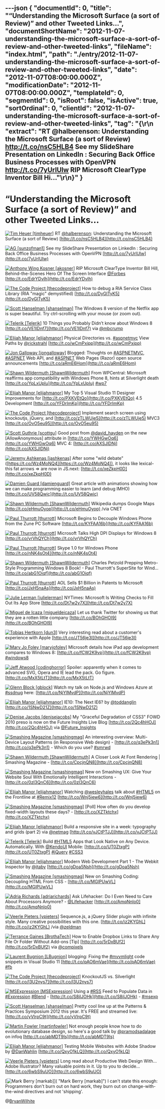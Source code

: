 ---json
{
  "documentId": 0,
  "title": "“Understanding the Microsoft Surface (a sort of Review)” and other Tweeted Links…",
  "documentShortName": "2012-11-07-understanding-the-microsoft-surface-a-sort-of-review-and-other-tweeted-links",
  "fileName": "index.html",
  "path": "./entry/2012-11-07-understanding-the-microsoft-surface-a-sort-of-review-and-other-tweeted-links",
  "date": "2012-11-07T08:00:00.000Z",
  "modificationDate": "2012-11-07T08:00:00.000Z",
  "templateId": 0,
  "segmentId": 0,
  "isRoot": false,
  "isActive": true,
  "sortOrdinal": 0,
  "clientId": "2012-11-07-understanding-the-microsoft-surface-a-sort-of-review-and-other-tweeted-links",
  "tag": "{\r\n  \"extract\": \"RT @halberenson: Understanding the Microsoft Surface (a sort of Review) http://t.co/nsC5HLB4  See my SlideShare Presentation on LinkedIn : Securing Back Office Business Processes with OpenVPN http://t.co/7yUrlUlw  RIP Microsoft ClearType Inventor Bill Hi...\"\r\n}"
}
---

# “Understanding the Microsoft Surface (a sort of Review)” and other Tweeted Links…

[<img alt="Tim Heuer [timheuer]" src="https://songhay.blob.core.windows.net/shared-social-twitter/timheuer.jpg">](http://timheuer.com/blog/ "Tim Heuer [timheuer]") <span>RT [@halberenson](http://twitter.com/halberenson): Understanding the Microsoft Surface (a sort of Review) [http://t.co/nsC5HLB4](http://t.co/nsC5HLB4)</span>

[<img alt="AG [sunzofman1]" src="https://songhay.blob.core.windows.net/shared-social-twitter/sunzofman1.jpg">](http://bkaeg.org/blog "AG [sunzofman1]") <span>See my SlideShare Presentation on LinkedIn : Securing Back Office Business Processes with OpenVPN [http://t.co/7yUrlUlw](http://t.co/7yUrlUlw)</span>

[<img alt="Anthony Wing Kosner [akosner]" src="https://songhay.blob.core.windows.net/shared-social-twitter/akosner.jpeg">](http://wingandko.com "Anthony Wing Kosner [akosner]") <span>RIP Microsoft ClearType Inventor Bill Hill, Behind-the-Scenes Hero Of The Screen Interface [@Forbes](http://twitter.com/Forbes) [http://t.co/EdrYDvIh](http://t.co/EdrYDvIh)</span>

[<img alt="The Code Project [thecodeproject]" src="https://songhay.blob.core.windows.net/shared-social-twitter/thecodeproject.png">](http://www.codeproject.com "The Code Project [thecodeproject]") <span>How to debug a RIA Service Class Library (RIA "magic" demystified) [http://t.co/DyGlTyK5](http://t.co/DyGlTyK5)</span>

[<img alt="Scott Hanselman [shanselman]" src="https://songhay.blob.core.windows.net/shared-social-twitter/shanselman.jpeg">](http://hanselman.com "Scott Hanselman [shanselman]") <span>The Windows 8 version of the Netflix app is super beautiful. Try ctrl-scrolling with your mouse (or zoom out).</span>

[<img alt="Telerik [Telerik]" src="https://songhay.blob.core.windows.net/shared-social-twitter/Telerik.jpeg">](http://www.telerik.com "Telerik [Telerik]") <span>10 Things you Probably Didn’t know about Windows 8 [http://t.co/VE1IDnf7](http://t.co/VE1IDnf7) via [@mbcrump](http://twitter.com/mbcrump)</span>

[<img alt="Elijah Manor [elijahmanor]" src="https://songhay.blob.core.windows.net/shared-social-twitter/elijahmanor.jpeg">](http://elijahmanor.com "Elijah Manor [elijahmanor]") <span>Physical Directories vs. [#aspnetmvc](http://search.twitter.com/search?q=%23aspnetmvc) View Paths by [@rickstrahl](http://twitter.com/rickstrahl) [http://t.co/wCmPxipp](http://t.co/wCmPxipp)</span>

[<img alt="Jon Galloway [jongalloway]" src="https://songhay.blob.core.windows.net/shared-social-twitter/jongalloway.jpeg">](http://weblogs.asp.net/jgalloway "Jon Galloway [jongalloway]") <span>Blogged: Thoughts on [#ASPNETMVC](http://search.twitter.com/search?q=%23ASPNETMVC), [#ASPNET](http://search.twitter.com/search?q=%23ASPNET) Web API, and [#ASPNET](http://search.twitter.com/search?q=%23ASPNET) Web Pages (Razor) open source announcements [http://t.co/aRmE6Hom](http://t.co/aRmE6Hom)</span>

[<img alt="Shawn Wildermuth [ShawnWildermuth]" src="https://songhay.blob.core.windows.net/shared-social-twitter/ShawnWildermuth.jpeg">](http://wildermuth.com "Shawn Wildermuth [ShawnWildermuth]") <span>From WPCentral: Microsoft reaffirms app compatibility with Windows Phone 8, hints at Silverlight death [http://t.co/YpLxUpIu](http://t.co/YpLxUpIu) [#wp7](http://search.twitter.com/search?q=%23wp7)</span>

[<img alt="Elijah Manor [elijahmanor]" src="https://songhay.blob.core.windows.net/shared-social-twitter/elijahmanor.jpeg">](http://elijahmanor.com "Elijah Manor [elijahmanor]") <span>My Top 5 Visual Studio 11 Designer Improvements for [http://t.co/PXKVEtQo](http://t.co/PXKVEtQo) 4.5 Development [http://t.co/YFDrImKp](http://t.co/YFDrImKp)</span>

[<img alt="The Code Project [thecodeproject]" src="https://songhay.blob.core.windows.net/shared-social-twitter/thecodeproject.png">](http://www.codeproject.com "The Code Project [thecodeproject]") <span>Implement search screen using knockoutjs, jQuery, and [http://t.co/zTLWUje5](http://t.co/zTLWUje5) MVC3 [http://t.co/OvO5eu95](http://t.co/OvO5eu95)</span>

[<img alt="Scott Guthrie [scottgu]" src="https://songhay.blob.core.windows.net/shared-social-twitter/scottgu.jpg">](http://weblogs.asp.net/scottgu "Scott Guthrie [scottgu]") <span>Good post from [@david_hayden](http://twitter.com/david_hayden) on the new [AllowAnonymous] attribute in [http://t.co/YWHGwOq6](http://t.co/YWHGwOq6) MVC 4: [http://t.co/AXSJlDNj](http://t.co/AXSJlDNj)</span>

[<img alt="Jeremy Ashkenas [jashkenas]" src="https://songhay.blob.core.windows.net/shared-social-twitter/jashkenas.jpeg">](http://documentcloud.org "Jeremy Ashkenas [jashkenas]") <span>After some "wild debate" ([https://t.co/Wz4MoNQ4](https://t.co/Wz4MoNQ4)), it looks like lexical-this fat arrows => are now in JS.next: [http://t.co/xeZkpH0D](http://t.co/xeZkpH0D)</span>

[<img alt="Damien Guard [damienguard]" src="https://songhay.blob.core.windows.net/shared-social-twitter/damienguard.jpeg">](http://damieng.com "Damien Guard [damienguard]") <span>Great article with animations showing how we can make programming easier to learn (and debug IMHO) [http://t.co/UV58Qwic](http://t.co/UV58Qwic)</span>

[<img alt="Shawn Wildermuth [ShawnWildermuth]" src="https://songhay.blob.core.windows.net/shared-social-twitter/ShawnWildermuth.jpeg">](http://wildermuth.com "Shawn Wildermuth [ShawnWildermuth]") <span>Wikipedia dumps Google Maps [http://t.co/eHmuOyop](http://t.co/eHmuOyop) /via CNET</span>

[<img alt="Paul Thurrott [thurrott]" src="https://songhay.blob.core.windows.net/shared-social-twitter/thurrott.jpeg">](http://www.winsupersite.com "Paul Thurrott [thurrott]") <span>Microsoft Begins to Decouple Windows Phone from the Zune PC Software [http://t.co/KYFAA16b](http://t.co/KYFAA16b)</span>

[<img alt="Paul Thurrott [thurrott]" src="https://songhay.blob.core.windows.net/shared-social-twitter/thurrott.jpeg">](http://www.winsupersite.com "Paul Thurrott [thurrott]") <span>Microsoft Talks High DPI Displays for Windows 8 [http://t.co/vrVhQYCh](http://t.co/vrVhQYCh)</span>

[<img alt="Paul Thurrott [thurrott]" src="https://songhay.blob.core.windows.net/shared-social-twitter/thurrott.jpeg">](http://www.winsupersite.com "Paul Thurrott [thurrott]") <span>Skype 1.0 for Windows Phone [http://t.co/nNK4sOt4](http://t.co/nNK4sOt4)</span>

[<img alt="Shawn Wildermuth [ShawnWildermuth]" src="https://songhay.blob.core.windows.net/shared-social-twitter/ShawnWildermuth.jpeg">](http://wildermuth.com "Shawn Wildermuth [ShawnWildermuth]") <span>Charles Petzold Prepping Metro-Style Programming Windows 8 Book! - Paul Thurrott's SuperSite for Wind... [http://t.co/abG1Oiqf](http://t.co/abG1Oiqf)</span>

[<img alt="Paul Thurrott [thurrott]" src="https://songhay.blob.core.windows.net/shared-social-twitter/thurrott.jpeg">](http://www.winsupersite.com "Paul Thurrott [thurrott]") <span>AOL Sells $1 Billion in Patents to Microsoft [http://t.co/JxH5naAs](http://t.co/JxH5naAs)</span>

[<img alt="Julie Lerman [julielerman]" src="https://songhay.blob.core.windows.net/shared-social-twitter/julielerman.jpeg">](http://www.thedatafarm.com/blog "Julie Lerman [julielerman]") <span>NYTimes: Microsoft Is Writing Checks to Fill Out Its App Store [http://t.co/Dt7w2y7X](http://t.co/Dt7w2y7X)</span>

[<img alt="Miguel de Icaza [migueldeicaza]" src="https://songhay.blob.core.windows.net/shared-social-twitter/migueldeicaza.jpg">](http://tirania.org/blog "Miguel de Icaza [migueldeicaza]") <span>Let us thank Twitter for showing us that they are a rotten little company [http://t.co/BOhGHOI9](http://t.co/BOhGHOI9)</span>

[<img alt="Tobias Hertkorn [dun3]" src="https://songhay.blob.core.windows.net/shared-social-twitter/dun3.jpg">](http://www.fsmpi.uni-bayreuth.de/~dun3/ "Tobias Hertkorn [dun3]") <span>Very interesting read about a customer's experience with Apple [http://t.co/JT56je3I](http://t.co/JT56je3I)</span>

[<img alt="Mary Jo Foley [maryjofoley]" src="https://songhay.blob.core.windows.net/shared-social-twitter/maryjofoley.png">](http://blogs.zdnet.com/microsoft "Mary Jo Foley [maryjofoley]") <span>MIcrosoft details how iPad app development compares to Windows 8: [http://t.co/fCW2K9vp](http://t.co/fCW2K9vp) [#windows8](http://search.twitter.com/search?q=%23windows8)</span>

[<img alt="Jeff Atwood [codinghorror]" src="https://songhay.blob.core.windows.net/shared-social-twitter/codinghorror.png">](http://www.codinghorror.com/blog "Jeff Atwood [codinghorror]") <span>Spoiler: apparently when it comes to advanced SVG, Opera and IE lead the pack. Go figure. [http://t.co/MxX5tLtT](http://t.co/MxX5tLtT)</span>

[<img alt="Glenn Block [gblock]" src="https://songhay.blob.core.windows.net/shared-social-twitter/gblock.jpeg">](http://blogs.msdn.com/gblock "Glenn Block [gblock]") <span>Watch my talk on Node.js and Windows Azure at [#ssdnug](http://search.twitter.com/search?q=%23ssdnug) here: [http://t.co/NjYIMvdP](http://t.co/NjYIMvdP)</span>

[<img alt="Elijah Manor [elijahmanor]" src="https://songhay.blob.core.windows.net/shared-social-twitter/elijahmanor.jpeg">](http://elijahmanor.com "Elijah Manor [elijahmanor]") <span>IE10: The Next IE6? by [@toddanglin](http://twitter.com/toddanglin) [http://t.co/1SNwD21Z](http://t.co/1SNwD21Z)</span>

[<img alt="Denise Jacobs [denisejacobs]" src="https://songhay.blob.core.windows.net/shared-social-twitter/denisejacobs.jpeg">](http://www.denisejacobs.com "Denise Jacobs [denisejacobs]") <span>My "Graceful Degradation of CSS3" FOWD 2010 preso is now on the Future Insights Live Blog [http://t.co/2Qc4hHOJ](http://t.co/2Qc4hHOJ) via [@Future_Insights](http://twitter.com/Future_Insights)</span>

[<img alt="Smashing Magazine [smashingmag]" src="https://songhay.blob.core.windows.net/shared-social-twitter/smashingmag.png">](http://www.smashingmagazine.com "Smashing Magazine [smashingmag]") <span>An interesting overview: Multi-Device Layout Patterns (in Responsive Web design) - [http://t.co/q3ePk3n1](http://t.co/q3ePk3n1) - Which do you use? [#smrwd](http://search.twitter.com/search?q=%23smrwd)</span>

[<img alt="Shawn Wildermuth [ShawnWildermuth]" src="https://songhay.blob.core.windows.net/shared-social-twitter/ShawnWildermuth.jpeg">](http://wildermuth.com "Shawn Wildermuth [ShawnWildermuth]") <span>A Closer Look At Font Rendering | Smashing Magazine - [http://t.co/CpcjnQN8](http://t.co/CpcjnQN8)</span>

[<img alt="Smashing Magazine [smashingmag]" src="https://songhay.blob.core.windows.net/shared-social-twitter/smashingmag.png">](http://www.smashingmagazine.com "Smashing Magazine [smashingmag]") <span>New on Smashing UX: Give Your Website Soul With Emotionally Intelligent Interactions - [http://t.co/0zI3QnC6](http://t.co/0zI3QnC6)</span>

[<img alt="Elijah Manor [elijahmanor]" src="https://songhay.blob.core.windows.net/shared-social-twitter/elijahmanor.jpeg">](http://elijahmanor.com "Elijah Manor [elijahmanor]") <span>Watching [@wesleyhales](http://twitter.com/wesleyhales) talk about [#HTML5](http://search.twitter.com/search?q=%23HTML5) on the Frontline at [#Remix12](http://search.twitter.com/search?q=%23Remix12) [http://t.co/Wnj5iew6](http://t.co/Wnj5iew6)</span>

[<img alt="Smashing Magazine [smashingmag]" src="https://songhay.blob.core.windows.net/shared-social-twitter/smashingmag.png">](http://www.smashingmagazine.com "Smashing Magazine [smashingmag]") <span>[Poll] How often do you develop fixed-width layouts these days? - [http://t.co/XZTktchx](http://t.co/XZTktchx)</span>

[<img alt="Elijah Manor [elijahmanor]" src="https://songhay.blob.core.windows.net/shared-social-twitter/elijahmanor.jpeg">](http://elijahmanor.com "Elijah Manor [elijahmanor]") <span>Build a responsive site in a week: typography and grids (part 2) via [@netmag](http://twitter.com/netmag) [http://t.co/vJCtPTJJ](http://t.co/vJCtPTJJ)</span>

[<img alt="Telerik [Telerik]" src="https://songhay.blob.core.windows.net/shared-social-twitter/Telerik.jpeg">](http://www.telerik.com "Telerik [Telerik]") <span>Build [#HTML5](http://search.twitter.com/search?q=%23HTML5) Apps that Look Native on Any Device. Automatically. With [@KendoUI](http://twitter.com/KendoUI) Mobile: [http://t.co/UT0ZtxgP](http://t.co/UT0ZtxgP) [#jQuery](http://search.twitter.com/search?q=%23jQuery) [#CSS3](http://search.twitter.com/search?q=%23CSS3)</span>

[<img alt="Elijah Manor [elijahmanor]" src="https://songhay.blob.core.windows.net/shared-social-twitter/elijahmanor.jpeg">](http://elijahmanor.com "Elijah Manor [elijahmanor]") <span>Modern Web Development Part 1 - The Webkit Inspector by [@jtaby](http://twitter.com/jtaby) [http://t.co/gDoa5Nsh](http://t.co/gDoa5Nsh)</span>

[<img alt="Smashing Magazine [smashingmag]" src="https://songhay.blob.core.windows.net/shared-social-twitter/smashingmag.png">](http://www.smashingmagazine.com "Smashing Magazine [smashingmag]") <span>New on Smashing Coding: Decoupling HTML From CSS - [http://t.co/MGlPUwVL](http://t.co/MGlPUwVL)</span>

[<img alt="Adria Richards [adriarichards]" src="https://songhay.blob.core.windows.net/shared-social-twitter/adriarichards.jpeg">](http://butyoureagirl.com "Adria Richards [adriarichards]") <span>Ask Lifehacker: Do I Even Need to Care About Processors Anymore? - [@Lifehacker](http://twitter.com/Lifehacker) [http://t.co/AmqNnlo0](http://t.co/AmqNnlo0)</span>

[<img alt="Veerle Pieters [vpieters]" src="https://songhay.blob.core.windows.net/shared-social-twitter/vpieters.jpg">](http://veerle.duoh.com "Veerle Pieters [vpieters]") <span>Sequence.js, a jQuery Slider plugin with infinite style. Many creative possibilities with this one. [http://t.co/iz2KYGhL](http://t.co/iz2KYGhL) /via [@zeldman](http://twitter.com/zeldman)</span>

[<img alt="Terrance Gaines [BrothaTech]" src="https://songhay.blob.core.windows.net/shared-social-twitter/BrothaTech.jpeg">](http://brothatech.com "Terrance Gaines [BrothaTech]") <span>How to Enable Dropbox Links to Share Any File Or Folder Without Add-ons [Tip] [http://t.co/5rDxBUf2](http://t.co/5rDxBUf2) via [@compixels](http://twitter.com/compixels)</span>

[<img alt="Laurent Bugnion [LBugnion]" src="https://songhay.blob.core.windows.net/shared-social-twitter/LBugnion.jpg">](http://www.galasoft.ch "Laurent Bugnion [LBugnion]") <span>blogging: Fixing the [#mvvmlight](http://search.twitter.com/search?q=%23mvvmlight) code snippets in Visual Studio 11 [http://t.co/pAO6mVae](http://t.co/pAO6mVae) [#fb](http://search.twitter.com/search?q=%23fb)</span>

[<img alt="The Code Project [thecodeproject]" src="https://songhay.blob.core.windows.net/shared-social-twitter/thecodeproject.png">](http://www.codeproject.com "The Code Project [thecodeproject]") <span>KnockoutJS vs. Silverlight [http://t.co/l3U2nys7](http://t.co/l3U2nys7)</span>

[<img alt="MSExpression [MSExpression]" src="https://songhay.blob.core.windows.net/shared-social-twitter/MSExpression.png">](http://expression.microsoft.com "MSExpression [MSExpression]") <span>Using a [#RSS](http://search.twitter.com/search?q=%23RSS) Feed to Populate Data in [#Expression](http://search.twitter.com/search?q=%23Expression) [#Blend](http://search.twitter.com/search?q=%23Blend) - [http://t.co/S8ilJOHk](http://t.co/S8ilJOHk) - [#msexp](http://search.twitter.com/search?q=%23msexp)</span>

[<img alt="Scott Hanselman [shanselman]" src="https://songhay.blob.core.windows.net/shared-social-twitter/shanselman.jpeg">](http://hanselman.com "Scott Hanselman [shanselman]") <span>Pretty cool line up at the Patterns &amp; Practices Symposium 2012 this year. It's FREE and streamed live: [http://t.co/yVlrpC9t](http://t.co/yVlrpC9t)</span>

[<img alt="Martin Fowler [martinfowler]" src="https://songhay.blob.core.windows.net/shared-social-twitter/martinfowler.jpg">](http://www.martinfowler.com/ "Martin Fowler [martinfowler]") <span>Not enough people know how to do evolutionary database design, so here's a good talk by [@pramodsadalage](http://twitter.com/pramodsadalage) on infoq [http://t.co/abMDT9Is](http://t.co/abMDT9Is)</span>

[<img alt="Elijah Manor [elijahmanor]" src="https://songhay.blob.core.windows.net/shared-social-twitter/elijahmanor.jpeg">](http://elijahmanor.com "Elijah Manor [elijahmanor]") <span>Testing Mobile Websites with Adobe Shadow by [@DanWahlin](http://twitter.com/DanWahlin) [http://t.co/QxyO1kLQ](http://t.co/QxyO1kLQ)</span>

[<img alt="Veerle Pieters [vpieters]" src="https://songhay.blob.core.windows.net/shared-social-twitter/vpieters.jpg">](http://veerle.duoh.com "Veerle Pieters [vpieters]") <span>Long read about Productive Web Design With… Adobe Illustrator? Many valuable points in it. Up to you to decide… [http://t.co/6wbS9uUO](http://t.co/6wbS9uUO)</span>

[<img alt="Mark Berry [markab]" src="https://songhay.blob.core.windows.net/shared-social-twitter/markab.png">]( "Mark Berry [markab]") <span>I can't state this enough: Programmers don't burn out on hard work, they burn out on change-with-the-wind directives and not 'shipping'.</span>

@[BryanWilhite](https://twitter.com/BryanWilhite)
